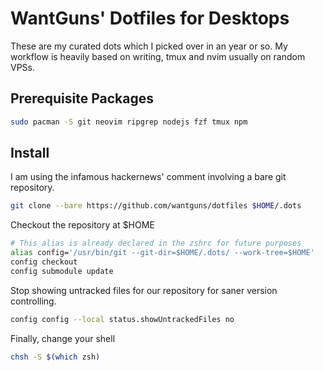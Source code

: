 # WantGuns' Dotfiles for Desktops

These are my curated dots which I picked over in an year or so.
My workflow is heavily based on writing, tmux and nvim usually on random
VPSs.

## Prerequisite Packages

```sh
sudo pacman -S git neovim ripgrep nodejs fzf tmux npm
```

## Install

I am using the infamous hackernews' comment involving a bare git
repository.

```sh
git clone --bare https://github.com/wantguns/dotfiles $HOME/.dots
```

Checkout the repository at $HOME

```sh
# This alias is already declared in the zshrc for future purposes
alias config='/usr/bin/git --git-dir=$HOME/.dots/ --work-tree=$HOME'
config checkout
config submodule update
```

Stop showing untracked files for our repository for saner version
controlling.

```sh
config config --local status.showUntrackedFiles no
```

Finally, change your shell

```sh
chsh -S $(which zsh)
```
